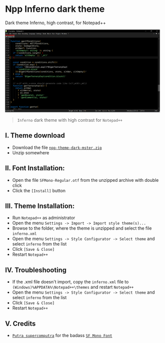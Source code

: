 # Npp Inferno dark theme
Dark theme Inferno, high contrast, for Notepad++

![Inferno dark theme](https://raw.githubusercontent.com/404Devil/inferno/master/inferno.png)
> `Inferno` dark theme with high contrast for `Notepad++`

## I. Theme download
- Download the file [`npp-theme-dark-mster.zip`](https://github.com/404Devil/npp-theme-dark/archive/refs/heads/master.zip)
- Unzip somewhere

## II. Font Installation:
- Open the file `SFMono-Regular.otf` from the unzipped archive with double click
- Click the `[Install]` button

## III. Theme Installation:
- Run `Notepad++` as administrator
- Open the menu `Settings -> Import -> Import style theme(s)...`
- Browse to the folder, where the theme is unzipped and select the file `inferno.xml`
- Open the menu `Settings -> Style Configurator -> Select theme` and select `inferno` from the list
- Click `[Save & Close]`
- Restart `Notepad++`

## IV. Troubleshooting
- If the .xml file doesn't import, copy the `inferno.xml` file to `(Windows)%APPDATA%\Notepad++\themes` and restart `Notepad++`
- Open the menu `Settings -> Style Configurator -> Select theme` and select `inferno` from the list
- Click `[Save & Close]`
- Restart `Notepad++`

## V. Credits
- [`Putra supercomputra`](https://github.com/supercomputra/) for the badass [`SF Mono Font`](https://github.com/supercomputra/SF-Mono-Font)
